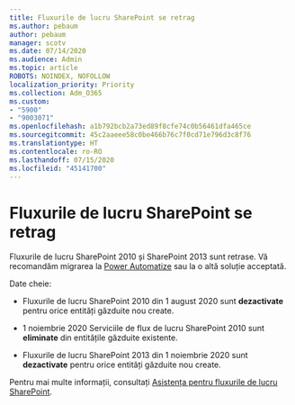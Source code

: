 ```yaml
---
title: Fluxurile de lucru SharePoint se retrag
ms.author: pebaum
author: pebaum
manager: scotv
ms.date: 07/14/2020
ms.audience: Admin
ms.topic: article
ROBOTS: NOINDEX, NOFOLLOW
localization_priority: Priority
ms.collection: Adm_O365
ms.custom:
- "5900"
- "9003071"
ms.openlocfilehash: a1b792bcb2a73ed89f8cfe74c0b56461dfa465ce
ms.sourcegitcommit: 45c2aaeee58c0be466b76c7f0cd71e796d3c8f76
ms.translationtype: HT
ms.contentlocale: ro-RO
ms.lasthandoff: 07/15/2020
ms.locfileid: "45141700"
---
```

# <a name="sharepoint-workflows-retiring"></a>Fluxurile de lucru SharePoint se retrag

Fluxurile de lucru SharePoint 2010 și SharePoint 2013 sunt retrase. Vă recomandăm migrarea la [Power Automatize](https://docs.microsoft.com/power-automate/getting-started) sau la o altă soluție acceptată. 

Date cheie:

- Fluxurile de lucru SharePoint 2010 din 1 august 2020 sunt **dezactivate** pentru orice entități găzduite nou create.

- 1 noiembrie 2020 Serviciile de flux de lucru SharePoint 2010 sunt **eliminate** din entitățile găzduite existente.

- Fluxurile de lucru SharePoint 2013 din 1 noiembrie 2020 sunt **dezactivate** pentru orice entități găzduite nou create.

Pentru mai multe informații, consultați [Asistența pentru fluxurile de lucru SharePoint](https://aka.ms/sp-workflows-support).